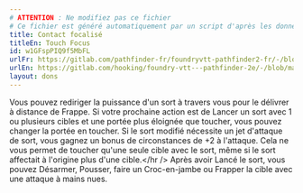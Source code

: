 ```yaml
---
# ATTENTION : Ne modifiez pas ce fichier
# Ce fichier est généré automatiquement par un script d'après les données du module Foundry VTT officiel et de sa traduction
title: Contact focalisé
titleEn: Touch Focus
id: w1GFspPIQ9f5MbFL
urlFr: https://gitlab.com/pathfinder-fr/foundryvtt-pathfinder2-fr/-/blob/master/data/feats/w1GFspPIQ9f5MbFL.htm
urlEn: https://gitlab.com/hooking/foundry-vtt---pathfinder-2e/-/blob/master/packs/data/feats.db/touch-focus.json
layout: dons
---
```

Vous pouvez rediriger la puissance d'un sort à travers vous pour le délivrer à distance de Frappe. Si votre prochaine action est de Lancer un sort avec 1 ou plusieurs cibles et une portée plus éloignée que toucher, vous pouvez changer la portée en toucher. Si le sort modifié nécessite un jet d'attaque de sort, vous gagnez un bonus de circonstances de +2 à l'attaque. Cela ne vous permet de toucher qu'une seule cible avec le sort, même si le sort affectait à l'origine plus d'une cible.</hr />
Après avoir Lancé le sort, vous pouvez Désarmer, Pousser, faire un Croc-en-jambe ou Frapper la cible avec une attaque à mains nues.
